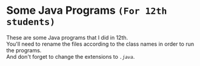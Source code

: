 # Some Java Programs `(For 12th students)`
These are some Java programs that I did in 12th.  
You'll need to rename the files according to the class names in order to run the programs.  
And don't forget to change the extensions to *`.java`*.  
